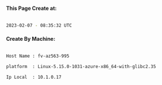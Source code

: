 
   
#### This Page Create at:

```bash

2023-02-07 - 08:35:32 UTC

```

#### Create By Machine:

```bash

Host Name : fv-az563-995

platform  : Linux-5.15.0-1031-azure-x86_64-with-glibc2.35

Ip Local  : 10.1.0.17

```

